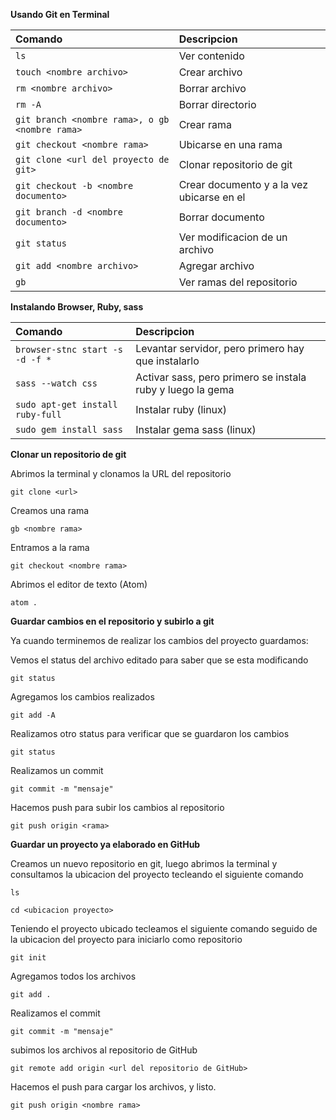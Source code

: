 **Usando Git en Terminal**

| Comando   | Descripcion    |
| :------------- | :------------- |
| ```ls```      | Ver contenido   |
| ```touch <nombre archivo>```      | Crear archivo  |
| ```rm <nombre archivo>```      | Borrar archivo   |
| ```rm -A```      | Borrar directorio   |
| ```git branch <nombre rama>, o gb <nombre rama>```      | Crear rama   |
| ```git checkout <nombre rama>```      | Ubicarse en una rama   |
| ```git clone <url del proyecto de git>```      | Clonar repositorio de git   |
| ```git checkout -b <nombre documento>```      | Crear documento y a la vez ubicarse en el   |
| ```git branch -d <nombre documento>```      | Borrar documento   |
| ```git status```      | Ver modificacion de un archivo   |
| ```git add <nombre archivo>```      | Agregar archivo   |
| ```gb```      | Ver ramas del repositorio   |


**Instalando Browser, Ruby, sass**

| Comando   | Descripcion    |
| :------------- | :------------- |
| ```browser-stnc start -s -d -f *```      | Levantar servidor, pero primero hay que instalarlo   |
| ```sass --watch css```      | Activar sass, pero primero se instala ruby y luego la gema   |
| ```sudo apt-get install ruby-full```      | Instalar ruby (linux)  |
| ```sudo gem install sass```      | Instalar gema sass (linux)  |

**Clonar un repositorio de git**

Abrimos la terminal y clonamos la URL del repositorio
```
git clone <url>
```
Creamos una rama
```
gb <nombre rama>
```
Entramos a la rama
```
git checkout <nombre rama>
```
Abrimos el editor de texto (Atom)
```
atom .
```

**Guardar cambios en el repositorio y subirlo a git**

Ya cuando terminemos de realizar los cambios del proyecto guardamos:

Vemos el status del archivo editado para saber que se esta modificando
```
git status
```
Agregamos los cambios realizados
```
git add -A
```
Realizamos otro status para verificar que se guardaron los cambios
```
git status
```
Realizamos un commit
```
git commit -m "mensaje"
```
Hacemos push para subir los cambios al repositorio
```
git push origin <rama>
```

**Guardar un proyecto ya elaborado en GitHub**

Creamos un nuevo repositorio en git, luego abrimos la terminal y consultamos la ubicacion del proyecto tecleando el siguiente comando
```
ls

cd <ubicacion proyecto>
```
Teniendo el proyecto ubicado tecleamos el siguiente comando seguido de la ubicacion del proyecto para iniciarlo como repositorio
```
git init
```
Agregamos todos los archivos
```
git add .
```
Realizamos el commit
```
git commit -m "mensaje"
```
subimos los archivos al repositorio de GitHub
```
git remote add origin <url del repositorio de GitHub>
```
Hacemos el push para cargar los archivos, y listo.
```
git push origin <nombre rama>
```
